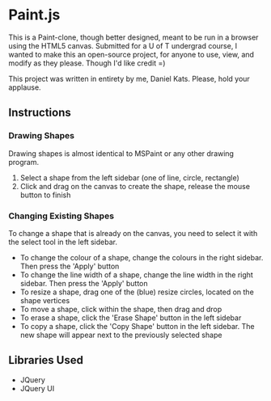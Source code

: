 Paint.js
====================

This is a Paint-clone, though better designed, meant to be run in a browser using the HTML5 canvas.
Submitted for a U of T undergrad course, I wanted to make this an open-source project, for anyone to use, view, and modify as they please. Though I'd like credit =)

This project was written in entirety by me, Daniel Kats. Please, hold your applause.

## Instructions

### Drawing Shapes

Drawing shapes is almost identical to MSPaint or any other drawing program.

1. Select a shape from the left sidebar (one of line, circle, rectangle)
2. Click and drag on the canvas to create the shape, release the mouse button to finish

### Changing Existing Shapes

To change a shape that is already on the canvas, you need to select it with the select tool in the left sidebar.

* To change the colour of a shape, change the colours in the right sidebar. Then press the 'Apply' button
* To change the line width of a shape, change the line width in the right sidebar. Then press the 'Apply' button
* To resize a shape, drag one of the (blue) resize circles, located on the shape vertices
* To move a shape, click within the shape, then drag and drop
* To erase a shape, click the 'Erase Shape' button in the left sidebar
* To copy a shape, click the 'Copy Shape' button in the left sidebar. The new shape will appear next to the previously selected shape

## Libraries Used

* JQuery
* JQuery UI

